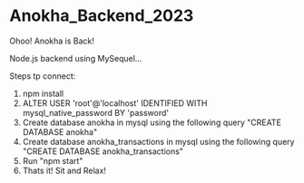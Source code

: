 # Anokha_Backend_2023

Ohoo! Anokha is Back!

Node.js backend using MySequel...

Steps tp connect:
1. npm install
2. ALTER USER 'root'@'localhost' IDENTIFIED WITH mysql_native_password BY 'password'
3. Create database anokha in mysql using the following query "CREATE DATABASE anokha"
3. Create database anokha_transactions in mysql using the following query "CREATE DATABASE anokha_transactions"
4. Run "npm start"
5. Thats it! Sit and Relax!

